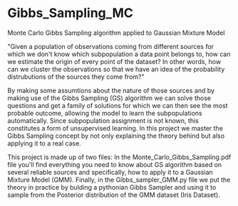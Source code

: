 # Gibbs_Sampling_MC
Monte Carlo Gibbs Sampling algorithm applied to Gaussian Mixture Model

"Given a population of observations coming from different sources for which we don't know which subpopulation a data point belongs to, how can we estimate the origin of every point of the dataset? In other words, how can we cluster the observations so that we have an idea of the probability distrubutions of the sources they come from?"

By making some assumtions about the nature of those sources and by making use of the Gibbs Sampling (GS) algorithm we can solve those questions and get a family of solutions for which we can then see the most probable outcome, allowing the model to learn the subpopulations automatically. Since subpopulation assignment is not known, this constitutes a form of unsupervised learning. In this project we master the Gibbs Sampling concept by not only explaining the theory behind but also applying it to a real case. 

This project is made up of two files: In the Monte_Carlo_Gibbs_Sampling.pdf file you'll find everything you need to know about GS algorithm based on several reliable sources and specifically, how to apply it to a Gaussian Mixture Model (GMM). Finally, in the Gibbs_sampler_GMM.py file we put the theory in practice by bulding a pythonian Gibbs Sampler and using it to sample from the Posterior distribution of the GMM dataset (Iris Dataset).
